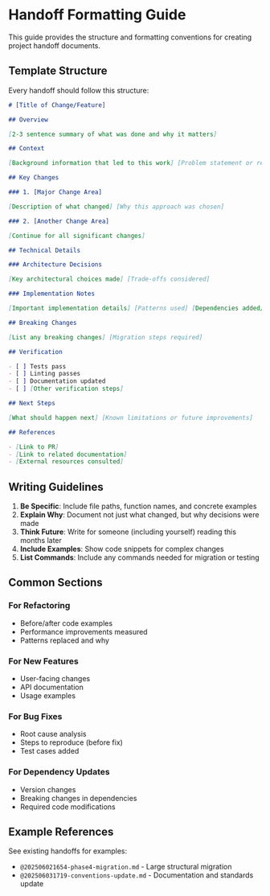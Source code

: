 # Handoff Formatting Guide

This guide provides the structure and formatting conventions for creating project handoff documents.

## Template Structure

Every handoff should follow this structure:

```markdown
# [Title of Change/Feature]

## Overview

[2-3 sentence summary of what was done and why it matters]

## Context

[Background information that led to this work] [Problem statement or requirements] [Links to related issues/PRs if applicable]

## Key Changes

### 1. [Major Change Area]

[Description of what changed] [Why this approach was chosen]

### 2. [Another Change Area]

[Continue for all significant changes]

## Technical Details

### Architecture Decisions

[Key architectural choices made] [Trade-offs considered]

### Implementation Notes

[Important implementation details] [Patterns used] [Dependencies added/removed]

## Breaking Changes

[List any breaking changes] [Migration steps required]

## Verification

- [ ] Tests pass
- [ ] Linting passes
- [ ] Documentation updated
- [ ] [Other verification steps]

## Next Steps

[What should happen next] [Known limitations or future improvements]

## References

- [Link to PR]
- [Link to related documentation]
- [External resources consulted]
```

## Writing Guidelines

1. **Be Specific**: Include file paths, function names, and concrete examples
2. **Explain Why**: Document not just what changed, but why decisions were made
3. **Think Future**: Write for someone (including yourself) reading this months later
4. **Include Examples**: Show code snippets for complex changes
5. **List Commands**: Include any commands needed for migration or testing

## Common Sections

### For Refactoring

- Before/after code examples
- Performance improvements measured
- Patterns replaced and why

### For New Features

- User-facing changes
- API documentation
- Usage examples

### For Bug Fixes

- Root cause analysis
- Steps to reproduce (before fix)
- Test cases added

### For Dependency Updates

- Version changes
- Breaking changes in dependencies
- Required code modifications

## Example References

See existing handoffs for examples:

- `@202506021654-phase4-migration.md` - Large structural migration
- `@202506031719-conventions-update.md` - Documentation and standards update
